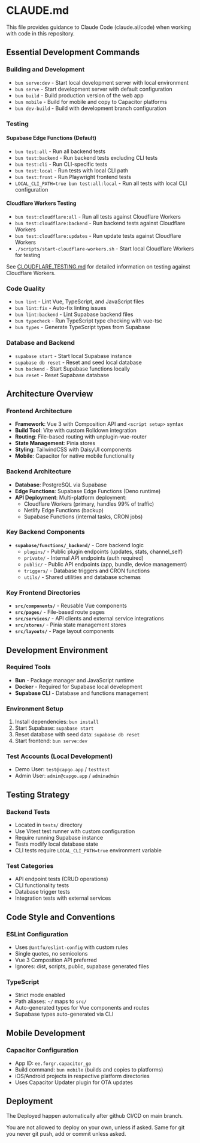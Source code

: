 # CLAUDE.md

This file provides guidance to Claude Code (claude.ai/code) when working with
code in this repository.

## Essential Development Commands

### Building and Development

- `bun serve:dev` - Start local development server with local environment
- `bun serve` - Start development server with default configuration
- `bun build` - Build production version of the web app
- `bun mobile` - Build for mobile and copy to Capacitor platforms
- `bun dev-build` - Build with development branch configuration

### Testing

#### Supabase Edge Functions (Default)
- `bun test:all` - Run all backend tests
- `bun test:backend` - Run backend tests excluding CLI tests
- `bun test:cli` - Run CLI-specific tests
- `bun test:local` - Run tests with local CLI path
- `bun test:front` - Run Playwright frontend tests
- `LOCAL_CLI_PATH=true bun test:all:local` - Run all tests with local CLI
  configuration

#### Cloudflare Workers Testing
- `bun test:cloudflare:all` - Run all tests against Cloudflare Workers
- `bun test:cloudflare:backend` - Run backend tests against Cloudflare Workers
- `bun test:cloudflare:updates` - Run update tests against Cloudflare Workers
- `./scripts/start-cloudflare-workers.sh` - Start local Cloudflare Workers for testing

See [CLOUDFLARE_TESTING.md](CLOUDFLARE_TESTING.md) for detailed information on testing against Cloudflare Workers.

### Code Quality

- `bun lint` - Lint Vue, TypeScript, and JavaScript files
- `bun lint:fix` - Auto-fix linting issues
- `bun lint:backend` - Lint Supabase backend files
- `bun typecheck` - Run TypeScript type checking with vue-tsc
- `bun types` - Generate TypeScript types from Supabase

### Database and Backend

- `supabase start` - Start local Supabase instance
- `supabase db reset` - Reset and seed local database
- `bun backend` - Start Supabase functions locally
- `bun reset` - Reset Supabase database

## Architecture Overview

### Frontend Architecture

- **Framework**: Vue 3 with Composition API and `<script setup>` syntax
- **Build Tool**: Vite with custom Rolldown integration
- **Routing**: File-based routing with unplugin-vue-router
- **State Management**: Pinia stores
- **Styling**: TailwindCSS with DaisyUI components
- **Mobile**: Capacitor for native mobile functionality

### Backend Architecture

- **Database**: PostgreSQL via Supabase
- **Edge Functions**: Supabase Edge Functions (Deno runtime)
- **API Deployment**: Multi-platform deployment:
  - Cloudflare Workers (primary, handles 99% of traffic)
  - Netlify Edge Functions (backup)
  - Supabase Functions (internal tasks, CRON jobs)

### Key Backend Components

- **`supabase/functions/_backend/`** - Core backend logic
  - `plugins/` - Public plugin endpoints (updates, stats, channel_self)
  - `private/` - Internal API endpoints (auth required)
  - `public/` - Public API endpoints (app, bundle, device management)
  - `triggers/` - Database triggers and CRON functions
  - `utils/` - Shared utilities and database schemas

### Key Frontend Directories

- **`src/components/`** - Reusable Vue components
- **`src/pages/`** - File-based route pages
- **`src/services/`** - API clients and external service integrations
- **`src/stores/`** - Pinia state management stores
- **`src/layouts/`** - Page layout components

## Development Environment

### Required Tools

- **Bun** - Package manager and JavaScript runtime
- **Docker** - Required for Supabase local development
- **Supabase CLI** - Database and functions management

### Environment Setup

1. Install dependencies: `bun install`
2. Start Supabase: `supabase start`
3. Reset database with seed data: `supabase db reset`
4. Start frontend: `bun serve:dev`

### Test Accounts (Local Development)

- Demo User: `test@capgo.app` / `testtest`
- Admin User: `admin@capgo.app` / `adminadmin`

## Testing Strategy

### Backend Tests

- Located in `tests/` directory
- Use Vitest test runner with custom configuration
- Require running Supabase instance
- Tests modify local database state
- CLI tests require `LOCAL_CLI_PATH=true` environment variable

### Test Categories

- API endpoint tests (CRUD operations)
- CLI functionality tests
- Database trigger tests
- Integration tests with external services

## Code Style and Conventions

### ESLint Configuration

- Uses `@antfu/eslint-config` with custom rules
- Single quotes, no semicolons
- Vue 3 Composition API preferred
- Ignores: dist, scripts, public, supabase generated files

### TypeScript

- Strict mode enabled
- Path aliases: `~/` maps to `src/`
- Auto-generated types for Vue components and routes
- Supabase types auto-generated via CLI

## Mobile Development

### Capacitor Configuration

- App ID: `ee.forgr.capacitor_go`
- Build command: `bun mobile` (builds and copies to platforms)
- iOS/Android projects in respective platform directories
- Uses Capacitor Updater plugin for OTA updates

## Deployment

The Deployed happen automatically after github CI/CD on main branch.

You are not allowed to deploy on your own, unless if asked. Same for git you
never git push, add or commit unless asked.
